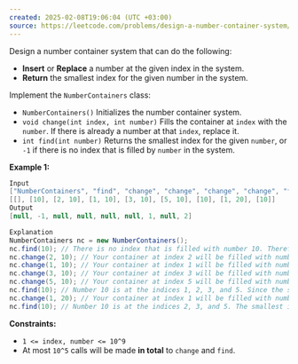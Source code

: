 ```yaml
---
created: 2025-02-08T19:06:04 (UTC +03:00)
source: https://leetcode.com/problems/design-a-number-container-system/description/?envType=daily-question&envId=2025-02-08
---
```

Design a number container system that can do the following:

-   **Insert** or **Replace** a number at the given index in the system.
-   **Return** the smallest index for the given number in the system.

Implement the `NumberContainers` class:

-   `NumberContainers()` Initializes the number container system.
-   `void change(int index, int number)` Fills the container at `index` with the `number`. If there is already a number at that `index`, replace it.
-   `int find(int number)` Returns the smallest index for the given `number`, or `-1` if there is no index that is filled by `number` in the system.


**Example 1:**

``` Java
Input
["NumberContainers", "find", "change", "change", "change", "change", "find", "change", "find"]
[[], [10], [2, 10], [1, 10], [3, 10], [5, 10], [10], [1, 20], [10]]
Output
[null, -1, null, null, null, null, 1, null, 2]

Explanation
NumberContainers nc = new NumberContainers();
nc.find(10); // There is no index that is filled with number 10. Therefore, we return -1.
nc.change(2, 10); // Your container at index 2 will be filled with number 10.
nc.change(1, 10); // Your container at index 1 will be filled with number 10.
nc.change(3, 10); // Your container at index 3 will be filled with number 10.
nc.change(5, 10); // Your container at index 5 will be filled with number 10.
nc.find(10); // Number 10 is at the indices 1, 2, 3, and 5. Since the smallest index that is filled with 10 is 1, we return 1.
nc.change(1, 20); // Your container at index 1 will be filled with number 20. Note that index 1 was filled with 10 and then replaced with 20. 
nc.find(10); // Number 10 is at the indices 2, 3, and 5. The smallest index that is filled with 10 is 2. Therefore, we return 2.
```


**Constraints:**

-   `1 <= index, number <= 10^9`
-   At most `10^5` calls will be made **in total** to `change` and `find`.
